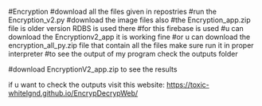 #Encryption
#download all the files given in repostries
#run the Encryption_v2.py
#download the image files also
#the Encryption_app.zip file is older version RDBS is used there
#for this firebase is used
#u can download the Encryptionv2_app it is working fine
#or u  can download the encryption_all_py.zip file that contain all the files make sure run it in proper interpreter
#to see the output of my program check the outputs folder


#download EncryptionV2_app.zip to see the results

if u want to check the outputs
visit this website: https://toxic-whitelgnd.github.io/EncrypDecrypWeb/
